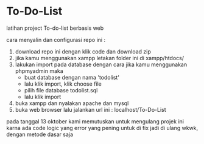 # To-Do-List

latihan project To-do-list berbasis web

cara menyalin dan configurasi repo ini :

1. download repo ini dengan klik code dan download zip
2. jika kamu menggunakan xampp letakan folder ini di xampp/htdocs/
3. lakukan import pada database dengan cara
   jika kamu menggunakan phpmyadmin maka
   - buat database dengan nama 'todolist'
   - lalu klik import, klik choose file
   - pilih file database todolist.sql
   - lalu klik import
4. buka xampp dan nyalakan apache dan mysql
5. buka web browser lalu jalankan url ini : localhost/To-Do-List

pada tanggal 13 oktober kami memutuskan untuk mengulang projek ini karna ada code logic yang error yang pening untuk di fix jadi di ulang wkwk, dengan metode dasar saja
